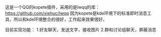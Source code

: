 这是一个QQ的kopete插件，采用的是lwqq的库：https://github.com/xiehuc/lwqq
因为kopete是kde环境下的标准即时消息工具，所以和kde环境整合的很好，工作起来效果很好。

目前实现功能：
    1.好友聊天，发送文字，接收图片
    2.群和讨论组聊天，屏蔽消息
